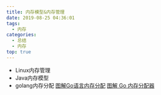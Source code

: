 ```yaml
---
title: 内存模型&内存管理
date: 2019-08-25 04:36:01
tags:
  - 内存
categories: 
  - 总结 
  - 内存
top: true    
---
```


<p></p>
<!-- more -->

+ Linux内存管理    
+ Java内存模型
+ golang内存分配
[图解Go语言内存分配](https://mp.weixin.qq.com/s/7bTGxhl7RXBmw5bxaR7Cnw)
[图解 Go 内存分配器](https://www.infoq.cn/article/IEhRLwmmIM7-11RYaLHR)

